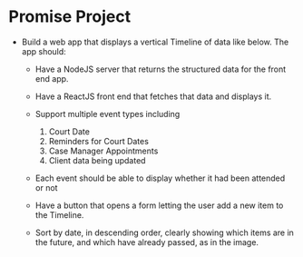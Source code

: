 # Promise Project
 * Build a web app that displays a vertical Timeline of data like below.  The app should:

    * Have a NodeJS server that returns the structured data for the front end app.

    * Have a ReactJS front end that fetches that data and displays it.

    * Support multiple event types including
  
        1. Court Date
        2. Reminders for Court Dates
        3. Case Manager Appointments
        4. Client data being updated
    * Each event should be able to display whether it had been attended or not
    * Have a button that opens a form letting the user add a new item to the Timeline.
    * Sort by date, in descending order, clearly showing which items are in the future, and which have already passed, as in the image.
